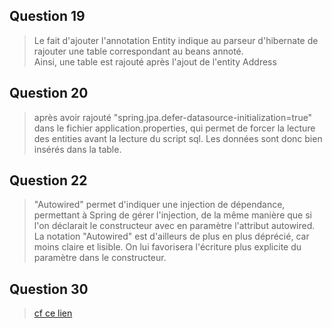 ## Question 19
> Le fait d'ajouter l'annotation Entity indique au parseur d'hibernate
> de rajouter une table correspondant au beans annoté.<br />
> Ainsi, une table est rajouté après l'ajout de l'entity Address
## Question 20
> après avoir rajouté "spring.jpa.defer-datasource-initialization=true" dans
> le fichier application.properties, qui permet de forcer la lecture des entities
> avant la lecture du script sql. Les données sont donc bien insérés dans la table.
## Question 22
> "Autowired" permet d'indiquer une injection de dépendance, permettant à Spring de gérer
> l'injection, de la même manière que si l'on déclarait le constructeur avec en paramètre l'attribut
> autowired. La notation "Autowired" est d'ailleurs de plus en plus déprécié, car moins claire et lisible.
> On lui favorisera l'écriture plus explicite du paramètre dans le constructeur.
## Question 30
> [cf ce lien](https://www.codejava.net/frameworks/spring-boot/add-bootstrap-and-jquery-in-a-spring-boot-project)